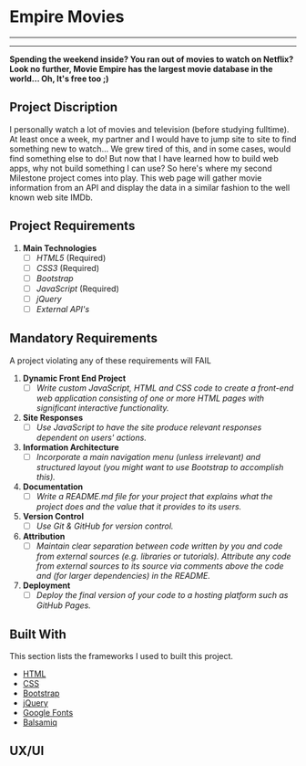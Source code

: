 # Empire Movies
-----------
-----------


**Spending the weekend inside? You ran out of movies to watch on Netflix? Look no further, Movie Empire has the largest movie database in the world... Oh, It's free too ;)**

## Project Discription
I personally watch a lot of movies and television (before studying fulltime). At least once a week, my partner and I would have to jump site to site to find something new to watch... We grew tired of this, and in some cases, would find something else to do! But now that I have learned how to build web apps, why not build something I can use? So here's where my second Milestone project comes into play. This web page will gather movie information from an API and display the data in a similar fashion to the well known web site IMDb.


## Project Requirements 

1. **Main Technologies**  <br/>
    - [ ] *HTML5* (Required) <br/>
    - [ ] *CSS3* (Required) <br/>
    - [ ] *Bootstrap* <br/>
    - [ ] *JavaScript* (Required) <br/>
    - [ ] *jQuery* <br/>
    - [ ] *External API's* <br/>

## Mandatory Requirements
A project violating any of these requirements will FAIL

1. **Dynamic Front End Project**  <br/>
    - [ ] *Write custom JavaScript, HTML and CSS code to create a front-end web application consisting of one or more HTML pages with significant interactive functionality.* 
2. **Site Responses**  <br/>
    - [ ] *Use JavaScript to have the site produce relevant responses dependent on users' actions.*
3. **Information Architecture**  <br/>
    - [ ] *Incorporate a main navigation menu (unless irrelevant) and structured layout (you might want to use Bootstrap to accomplish this).*  
4. **Documentation**  <br/>
    - [ ] *Write a README.md file for your project that explains what the project does and the value that it provides to its users.*
5. **Version Control**  <br/>
    - [ ] *Use Git & GitHub for version control.*
6. **Attribution**  <br/>
    - [ ] *Maintain clear separation between code written by you and code from external sources (e.g. libraries or tutorials). Attribute any code from external sources to its source via comments above the code and (for larger dependencies) in the README.*
7. **Deployment**  <br/>
    - [ ] *Deploy the final version of your code to a hosting platform such as GitHub Pages.*

## Built With
This section lists the frameworks I used to built this project.
* [HTML](https://en.wikipedia.org/wiki/HTML)
* [CSS](https://en.wikipedia.org/wiki/CSS)
* [Bootstrap](https://getbootstrap.com)
* [jQuery](https://jquery.com/)
* [Google Fonts](https://fonts.google.com/)
* [Balsamiq](https://balsamiq.com/)

## UX/UI
